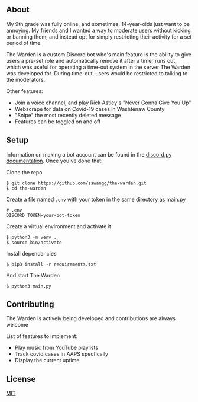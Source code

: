 ## About
My 9th grade was fully online, and sometimes, 14-year-olds just want to be annoying. My friends and I wanted a way to moderate users without kicking or banning them, and instead opt for simply restricting their activity for a set period of time.

The Warden is a custom Discord bot who's main feature is the ability to give users a pre-set role and automatically remove it after a timer runs out, which was useful for operating a time-out system in the server The Warden was developed for. During time-out, users would be restricted to talking to the moderators.

Other features:
- Join a voice channel, and play Rick Astley's "Never Gonna Give You Up"
- Webscrape for data on Covid-19 cases in Washtenaw County
- "Snipe" the most recently deleted message
- Features can be toggled on and off

## Setup

Information on making a bot account can be found in the [discord.py documentation](https://discordpy.readthedocs.io/en/stable/discord.html). Once you've done that:

Clone the repo

```console
$ git clone https://github.com/sswangg/the-warden.git
$ cd the-warden
```

Create a file named `.env` with your token in the same directory as main.py
```
# .env
DISCORD_TOKEN=your-bot-token
```

Create a virtual environment and activate it

```console
$ python3 -m venv .
$ source bin/activate
```

Install dependancies

```console
$ pip3 install -r requirements.txt
```

And start The Warden

```console
$ python3 main.py
```

## Contributing
The Warden is actively being developed and contributions are always welcome

List of features to implement:
- Play music from YouTube playlists
- Track covid cases in AAPS specfically
- Display the current uptime

## License
[MIT](https://choosealicense.com/licenses/mit/)

